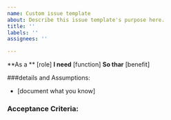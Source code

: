 ```yaml
---
name: Custom issue template
about: Describe this issue template's purpose here.
title: ''
labels: ''
assignees: ''

---
```


**As a ** [role]
**I need** [function]
**So thar** [benefit]


###details and Assumptions:
* [document what you know]

### Acceptance Criteria:
